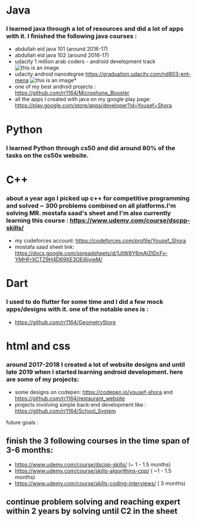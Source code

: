 # Java
### I learned java through a lot of resources and did a lot of apps with it. I finished the following java courses :
* abdullah eid java 101 (around 2016-17)
* abdullah eid java 102 (around 2016-17)
* udacity 1 million arab coders - android development track
![this is an image](https://i.postimg.cc/0jqfv41b/0001.jpg)
* udacity android nanodegree https://graduation.udacity.com/nd803-ent-mena
![this is an image](https://s3-us-west-2.amazonaws.com/udacity-printer/production/certificates/251d41fe-8e9e-4df9-8ad8-d5444083e67b.svg)* 
* one of my best android projects : https://github.com/rr1164/Microphone_Booster
* all the apps I created with java on my google play page: https://play.google.com/store/apps/developer?id=Yousef+Shora

# Python
### I learned Python through cs50 and did around 80% of the tasks on the cs50x website.

# C++
### about a year ago I picked up c++ for competitive programming and solved ~ 300 problems combined on all platforms.I'm solving MR. mostafa saad's sheet and I'm also currently learning this course : https://www.udemy.com/course/dscpp-skills/

* my codeforces account: https://codeforces.com/profile/Yousef_Shora
* mostafa saad sheet link: https://docs.google.com/spreadsheets/d/1JtW8Y6mAIZtDcFv-YMHFrXCTZ9H4D69XE3OEj6jyjeM/

# Dart
### I used to do flutter for some time and I did a few mock apps/designs with it. one of the notable ones is : 
* https://github.com/rr1164/GeometryStore

# html and css
### around 2017-2018 I created a lot of website designs and until late 2019 when I started learning android development. here are some of my projects:

* some designs on codepen: https://codepen.io/yousef-shora and https://github.com/rr1164/restaurant_website
* projects involving simple back-end development like : https://github.com/rr1164/School_System

future goals :
## finish the 3 following courses in the time span of 3-6 months:
* https://www.udemy.com/course/dscpp-skills/ (~ 1 - 1.5 months)
* https://www.udemy.com/course/skills-algorithms-cpp/ ( ~1 - 1.5 months)
* https://www.udemy.com/course/skills-coding-interviews/ ( 3 months)

## continue problem solving and reaching expert within 2 years by solving until C2 in the sheet
